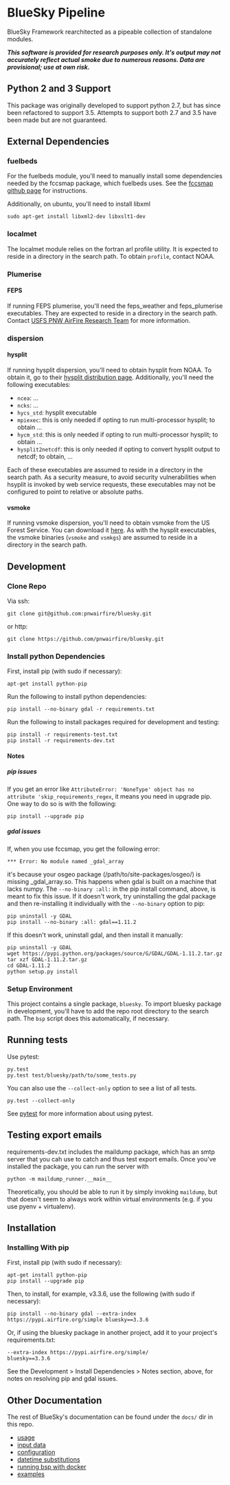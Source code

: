 # BlueSky Pipeline

BlueSky Framework rearchitected as a pipeable collection of standalone modules.

***This software is provided for research purposes only. It's output may
not accurately reflect actual smoke due to numerous reasons. Data are
provisional; use at own risk.***





## Python 2 and 3 Support

This package was originally developed to support python 2.7, but has since
been refactored to support 3.5. Attempts to support both 2.7 and 3.5 have
been made but are not guaranteed.





## External Dependencies

### fuelbeds

For the fuelbeds module, you'll need to manually install some
dependencies needed by the fccsmap package, which fuelbeds uses.
See the [fccsmap github page](https://github.com/pnwairfire/fccsmap)
for instructions.

Additionally, on ubuntu, you'll need to install libxml

    sudo apt-get install libxml2-dev libxslt1-dev

### localmet

The localmet module relies on the fortran arl profile utility. It is
expected to reside in a directory in the search path. To obtain `profile`,
contact NOAA.

### Plumerise

#### FEPS

If running FEPS plumerise, you'll need the feps_weather and feps_plumerise
executables. They are expected to reside in a directory in the search path.
Contact [USFS PNW AirFire Research Team](http://www.airfire.org/) for more
information.

### dispersion

#### hysplit

If running hysplit dispersion, you'll need to obtain hysplit from NOAA. To obtain
it, go to their [hysplit distribution page](http://ready.arl.noaa.gov/HYSPLIT.php).
Additionally, you'll need the following executables:

 - ```ncea```:  ...
 - ```ncks```:  ...
 - ```hycs_std```: hysplit executable
 - ```mpiexec```: this is only needed if opting to run multi-processor hysplit; to obtain ...
 - ```hycm_std```: this is only needed if opting to run multi-processor hysplit; to obtain ...
 - ```hysplit2netcdf```: this is only needed if opting to convert hysplit output to netcdf; to obtain, ...

Each of these executables are assumed to reside in a directory in the search
path. As a security measure, to avoid security vulnerabilities when hsyplit is
invoked by web service requests, these executables may not be configured to
point to relative or absolute paths.

#### vsmoke

If running vsmoke dispersion, you'll need to obtain vsmoke from the US
Forest Service.  You can download it
[here](http://webcam.srs.fs.fed.us/tools/vsmoke/download.shtml).
As with the hysplit executables, the vsmoke binaries (```vsmoke``` and
```vsmkgs```) are assumed to reside in a directory in the search path.





## Development

### Clone Repo

Via ssh:

    git clone git@github.com:pnwairfire/bluesky.git

or http:

    git clone https://github.com/pnwairfire/bluesky.git

### Install python Dependencies

First, install pip (with sudo if necessary):

    apt-get install python-pip


Run the following to install python dependencies:

    pip install --no-binary gdal -r requirements.txt

Run the following to install packages required for development and testing:

    pip install -r requirements-test.txt
    pip install -r requirements-dev.txt

#### Notes

##### pip issues

If you get an error like    ```AttributeError: 'NoneType' object has no
attribute 'skip_requirements_regex```, it means you need in upgrade
pip. One way to do so is with the following:

    pip install --upgrade pip

##### gdal issues

If, when you use fccsmap, you get the following error:

    *** Error: No module named _gdal_array

it's because your osgeo package (/path/to/site-packages/osgeo/) is
missing _gdal_array.so.  This happens when gdal is built on a
machine that lacks numpy.  The ```--no-binary :all:``` in the pip
install command, above, is meant to fix this issue.  If it doesn't work,
try uninstalling the gdal package and then re-installing it individually
with the ```--no-binary``` option to pip:

    pip uninstall -y GDAL
    pip install --no-binary :all: gdal==1.11.2

If this doesn't work, uninstall gdal, and then install it manually:

    pip uninstall -y GDAL
    wget https://pypi.python.org/packages/source/G/GDAL/GDAL-1.11.2.tar.gz
    tar xzf GDAL-1.11.2.tar.gz
    cd GDAL-1.11.2
    python setup.py install

### Setup Environment

This project contains a single package, ```bluesky```. To import bluesky
package in development, you'll have to add the repo root directory to the
search path. The ```bsp``` script does this automatically, if
necessary.





## Running tests

Use pytest:

    py.test
    py.test test/bluesky/path/to/some_tests.py

You can also use the ```--collect-only``` option to see a list of all tests.

    py.test --collect-only

See [pytest](http://pytest.org/latest/getting-started.html#getstarted) for more information about using pytest.





## Testing export emails

requirements-dev.txt includes the maildump package, which has an smtp server
that you cah use to catch and thus test export emails.  Once you've installed
the package, you can run the server with

    python -m maildump_runner.__main__

Theoretically, you should be able to run it by simply invoking ```maildump```,
but that doesn't seem to always work within virtual environments (e.g. if you
use pyenv + virtualenv).





## Installation

### Installing With pip

First, install pip (with sudo if necessary):

    apt-get install python-pip
    pip install --upgrade pip

Then, to install, for example, v3.3.6, use the following (with sudo if necessary):

    pip install --no-binary gdal --extra-index https://pypi.airfire.org/simple bluesky==3.3.6

Or, if using the bluesky package in another project, add it to your project's
requirements.txt:

    --extra-index https://pypi.airfire.org/simple/
    bluesky==3.3.6

See the Development > Install Dependencies > Notes section, above, for
notes on resolving pip and gdal issues.





## Other Documentation

The rest of BlueSky's documentation can be found under the `docs/`
dir in this repo.

 - [usage](docs/usage.md)
 - [input data](docs/input-data.md)
 - [configuration](docs/configuration.md)
 - [datetime substitutions](docs/datetime-substitutions.md)
 - [running bsp with docker](docs/docker.md)
 - [examples](docs/examples.md)
